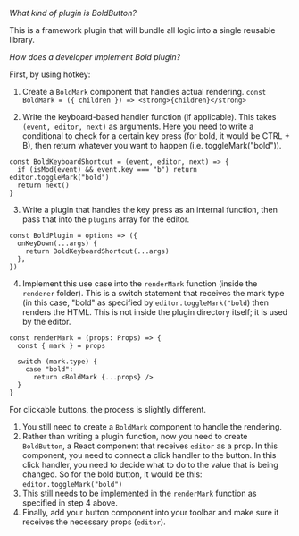 _What kind of plugin is BoldButton?_

This is a framework plugin that will bundle all logic into a single reusable library.

_How does a developer implement Bold plugin?_

First, by using hotkey:

1. Create a `BoldMark` component that handles actual rendering.
   `const BoldMark = ({ children }) => <strong>{children}</strong>`

2. Write the keyboard-based handler function (if applicable). This takes `(event, editor, next)` as arguments. Here you need to write a conditional to check for a certain key press (for bold, it would be CTRL + B), then return whatever you want to happen (i.e. toggleMark("bold")).

```
const BoldKeyboardShortcut = (event, editor, next) => {
  if (isMod(event) && event.key === "b") return editor.toggleMark("bold")
  return next()
}
```

3. Write a plugin that handles the key press as an internal function, then pass that into the `plugins` array for the editor.

```
const BoldPlugin = options => ({
  onKeyDown(...args) {
    return BoldKeyboardShortcut(...args)
  },
})
```

4. Implement this use case into the `renderMark` function (inside the `renderer` folder). This is a switch statement that receives the mark type (in this case, "bold" as specified by `editor.toggleMark("bold`) then renders the HTML. This is not inside the plugin directory itself; it is used by the editor.

```
const renderMark = (props: Props) => {
  const { mark } = props

  switch (mark.type) {
    case "bold":
      return <BoldMark {...props} />
  }
}
```

For clickable buttons, the process is slightly different.

1. You still need to create a `BoldMark` component to handle the rendering.
2. Rather than writing a plugin function, now you need to create `BoldButton`, a React component that receives `editor` as a prop. In this component, you need to connect a click handler to the button. In this click handler, you need to decide what to do to the value that is being changed. So for the bold button, it would be this:
   `editor.toggleMark("bold")`
3. This still needs to be implemented in the `renderMark` function as specified in step 4 above.
4. Finally, add your button component into your toolbar and make sure it receives the necessary props (`editor`).
